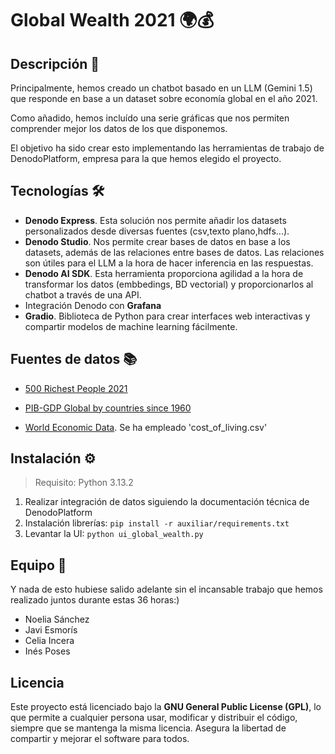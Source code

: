 # Global Wealth 2021 🌍💰



## Descripción 📖
Principalmente, hemos creado un chatbot basado en un LLM (Gemini 1.5) que responde en base a un dataset sobre economía global en el año 2021. 

Como añadido, hemos incluído una serie gráficas que nos permiten comprender mejor los datos de los que disponemos.

El objetivo ha sido crear esto implementando las herramientas de trabajo de DenodoPlatform, empresa para la que hemos elegido el proyecto.

<!-- <img src="https://media.licdn.com/dms/image/v2/C4D0BAQF5UWSiPzwwqw/company-logo_200_200/company-logo_200_200/0/1630541945157/denodo_technologies_logo?e=1748476800&v=beta&t=vC6GNejzp3qAWaTVcCQyyKd_Mb-AY3gUuF5WlcPtnRU" alt="Denodo image" width="50" height=auto> -->

## Tecnologías 🛠️
  - **Denodo Express**. Esta solución nos permite añadir los datasets personalizados desde diversas fuentes (csv,texto plano,hdfs...).
  - **Denodo Studio**. Nos permite crear bases de datos en base a los datasets, además de las relaciones entre bases de datos. Las relaciones son útiles para el LLM a la hora de hacer inferencia en las respuestas.
  - **Denodo AI SDK**. Esta herramienta proporciona agilidad a la hora de transformar los datos (embbedings, BD vectorial) y proporcionarlos al chatbot a través de una API. 
  - Integración Denodo con **Grafana**
  - **Gradio**. Biblioteca de Python para crear interfaces web interactivas y compartir modelos de machine learning fácilmente.

## Fuentes de datos 📚
- [500 Richest People 2021](https://www.kaggle.com/datasets/frtgnn/500-richest-people-2021)

- [PIB-GDP Global by countries since 1960](https://www.kaggle.com/datasets/fredericksalazar/pib-gdp-global-by-countries-since-1960-to-2021)
- [World Economic Data](https://www.kaggle.com/datasets/madhurpant/world-economic-data/data?select=cost_of_living.csv). Se ha empleado 'cost_of_living.csv'


## Instalación ⚙️
  > Requisito: Python 3.13.2
  1. Realizar integración de datos siguiendo la documentación técnica de DenodoPlatform
  2. Instalación librerías:
    ```
    pip install -r auxiliar/requirements.txt
    ```
  3. Levantar la UI:
    ```
    python ui_global_wealth.py
    ```


## Equipo 👥
Y nada de esto hubiese salido adelante sin el incansable trabajo que hemos realizado juntos durante estas 36 horas:)
  - Noelia Sánchez
  - Javi Esmorís
  - Celia Incera
  - Inés Poses

## Licencia
Este proyecto está licenciado bajo la **GNU General Public License (GPL)**, lo que permite a cualquier persona usar, modificar y distribuir el código, siempre que se mantenga la misma licencia. Asegura la libertad de compartir y mejorar el software para todos.